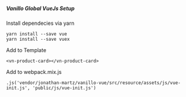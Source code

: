 ##### Vanillo Global VueJs Setup

Install dependecies via yarn
```
yarn install --save vue
yarn install --save vuex
```

Add to Template
```
<vn-product-card></vn-product-card>
```


Add to webpack.mix.js
```
.js('vendor/jonathan-martz/vanillo-vue/src/resource/assets/js/vue-init.js', 'public/js/vue-init.js')
```

